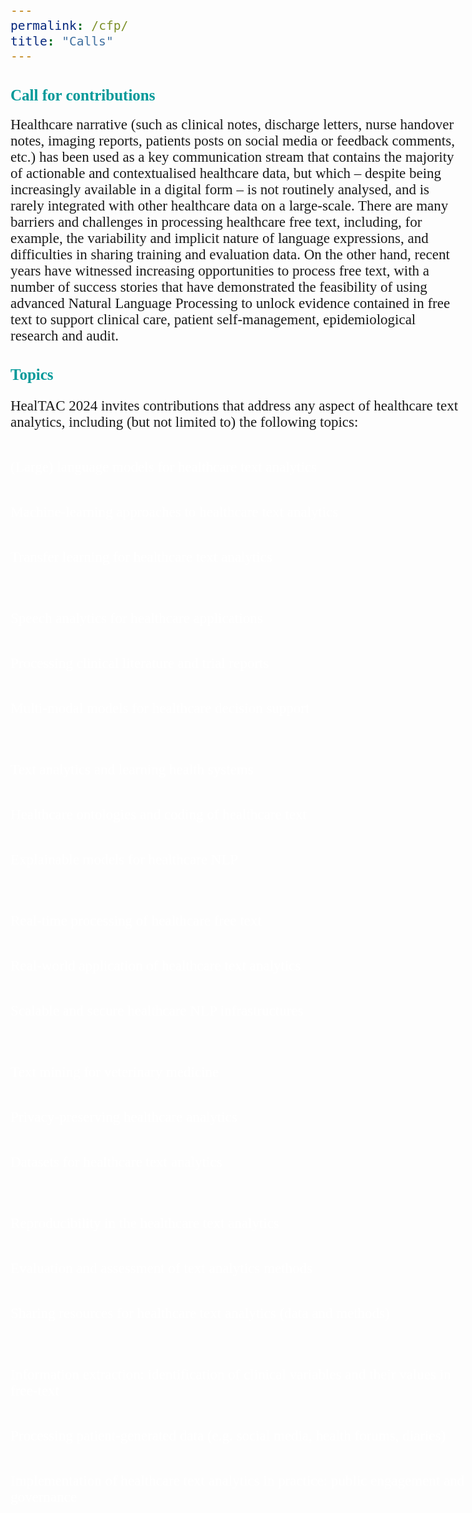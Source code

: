 ```yaml
---
permalink: /cfp/
title: "Calls"
---
```


<html>
<head>
<!-- <link href='https://fonts.googleapis.com/css?family=Akaya Telivigala' rel='stylesheet'>
 -->
<meta name="viewport" content="width=device-width, initial-scale=1">
<style>
* {
  box-sizing: border-box;
}
h1, h2, h3, h4, h5 {
  font-family: 'Akaya Telivigala';font-size: 25px; font-color: #009999;
}
body {
    font-family: 'Akaya Telivigala';font-size: 23px; font-color: #6b6b6b;
} 

/* Float three columns side by side */
.column {
  float: left;
  width: 30%;
  padding: 0 10px;
}

/* Remove extra left and right margins, due to padding */
.row {margin: 0 -5px;}

/* Clear floats after the columns */
.row:after {
  content: "";
  display: table;
  clear: both;
}

/* Responsive columns */
@media screen and (max-width: 500px) {
  .column {
    width: 100%;
    display: block;
    margin-bottom: 5px;
  }
}

/* Style the counter cards */
.card {
  box-shadow: 0 2px 6px 0 rgba(0.2, 0.2, 0.2, 0.2);
  padding: 10px;
  text-align: center;
  background-color: #009999;
}
</style>
</head>

<body>

<h2 style="color:#009999;">Call for contributions</h2>
Healthcare narrative (such as clinical notes, discharge letters, nurse handover notes, imaging reports, patients posts on social media or feedback comments, etc.) has been used as a key communication stream that contains the majority of actionable and contextualised healthcare data, but which – despite being increasingly available in a digital form – is not routinely analysed, and is rarely integrated with other healthcare data on a large-scale. There are many barriers and challenges in processing healthcare free text, including, for example, the variability and implicit nature of language expressions, and difficulties in sharing training and evaluation data. On the other hand, recent years have witnessed increasing opportunities to process free text, with a number of success stories that have demonstrated the feasibility of using advanced Natural Language Processing to unlock evidence contained in free text to support clinical care, patient self-management, epidemiological research and audit.

<h2 style="color:#009999;">Topics</h2>
<p> HealTAC 2024 invites contributions that address any aspect of healthcare text analytics, including (but not limited to) the following topics: </p>
<p> </p>

<div class="row">
  <div class="column">
    <div class="card">
      <p style="color: #ffffff; text-shadow: 0.2px 0.2px">(Large) language models for healthcare text analytics</p>
    </div>
  </div>

  <div class="column">
    <div class="card">
       <p style="color: #ffffff; text-shadow: 0.2px 0.2px">Machine-learning approaches to healthcare text analytics</p>
    </div>
  </div>
  
   <div class="column">
    <div class="card">
       <p style="color: #ffffff; text-shadow: 0.2px 0.2px">Transfer learning for healthcare text analytics</p>
    </div>
  </div>
</div>
<br>
<div class="row">
  <div class="column">
    <div class="card">
       <p style="color: #ffffff; text-shadow: 0.2px 0.2px">Speech analytics for healthcare applications</p>
    </div>
  </div>
  
  <div class="column">
    <div class="card">
       <p style="color: #ffffff; text-shadow: 0.2px 0.2px">Processing clinical literature and trial reports</p>
    </div>
  </div>
  
  <div class="column">
    <div class="card">
       <p style="color: #ffffff; text-shadow: 0.2px 0.2px">Multi-modal models for healthcare decision support</p>
    </div>
  </div>
</div>
<br>
<div class="row">
  <div class="column">
    <div class="card">
       <p style="color: #ffffff; text-shadow: 0.2px 0.2px">Text analytics and learning health systems</p>
    </div>
  </div>

  <div class="column">
    <div class="card">
       <p style="color: #ffffff; text-shadow: 0.2px 0.2px">Healthcare ontologies and coding of healthcare text</p>
    </div>
  </div>
  
  <div class="column">
    <div class="card">
       <p style="color: #ffffff; text-shadow: 0.2px 0.2px">Explainable models for healthcare NLP</p>
    </div>
  </div>
</div>
<br>
<div class="row">
  <div class="column">
    <div class="card">
       <p style="color: #ffffff; text-shadow: 0.2px 0.2px">Real-time processing of healthcare free text</p>
    </div>
  </div>

  <div class="column">
    <div class="card">
       <p style="color: #ffffff; text-shadow: 0.2px 0.2px">Real-world application of healthcare text analytics</p>
    </div>
  </div>
  
  <div class="column">
    <div class="card">
       <p style="color: #ffffff; text-shadow: 0.2px 0.2px">Scalable and secure healthcare NLP infrastructures</p>
    </div>
  </div>
</div>
<br>
<div class="row">
  <div class="column">
    <div class="card">
       <p style="color: #ffffff; text-shadow: 0.2px 0.2px">Text mining for veterinary medicine</p>
    </div>
  </div>
  
  <div class="column">
    <div class="card">
       <p style="color: #ffffff; text-shadow: 0.2px 0.2px">Privacy-preserving healthcare analytics</p>
    </div>
  </div>

   <div class="column">
    <div class="card">
       <p style="color: #ffffff; text-shadow: 0.2px 0.2px">Datasets for healthcare text analytics</p>
    </div>
  </div>
</div>
<br>
<div class="row">
  <div class="column">
    <div class="card">
       <p style="color: #ffffff; text-shadow: 0.2px 0.2px">Reproducibility in the healthcare text analytics</p>
    </div>
  </div>
  
  <div class="column">
    <div class="card">
       <p style="color: #ffffff; text-shadow: 0.2px 0.2px">Evaluation and assessment of text analytics methods</p>
    </div>
  </div>

  <div class="column">
    <div class="card">
       <p style="color: #ffffff; text-shadow: 0.2px 0.2px">Sharing resources for healthcare text analytics (data and methods)</p>
    </div>
  </div>
</div>
<br>
<div class="row">
  <div class="column">
    <div class="card">
       <p style="color: #ffffff; text-shadow: 0.2px 0.2px">Information extraction: identification of clinical variables and their values in free-text</p>
    </div>
  </div>
  
  <div class="column">
    <div class="card">
       <p style="color: #ffffff; text-shadow: 0.2px 0.2px">Processing patient-generated data (e.g. social media, health forums, diaries)</p>
    </div>
  </div>
  
  <div class="column">
    <div class="card">
       <p style="color: #ffffff; text-shadow: 0.2px 0.2px">Implementation of healthcare text analytics in practice: public engagement and governance</p>
    </div>
  </div>
</div>

<!-- <ul style="list-style-type:circle;">
  <li>(Large) language models for healthcare text analytics</li>
  <li>Information extraction: identification of clinical variables and their values in free-text</li>
  <li>Speech analytics for healthcare applications</li>
  <li>Machine-learning approaches to healthcare text analytics</li>
  
  <li>Transfer learning for healthcare text analytics</li>
  <li>Processing patient-generated data (e.g. social media, health forums, diaries)</li>
  <li>Processing clinical literature and trial reports</li>
  <li>Multi-modal models for healthcare decision support</li>
  
  <li>Text analytics and learning health systems</li>
  <li>Healthcare ontologies and coding of healthcare text</li>
  <li>Explainable models for healthcare NLP</li>
  <li>Text mining for veterinary medicine</li>
  
  <li>Real-time processing of healthcare free text</li>
  <li>Real-world application of healthcare text analytics</li>
  <li>Scalable and secure healthcare NLP infrastructures</li>
  <li>Privacy-preserving healthcare analytics</li>
  
  <li>Implementation of healthcare text analytics in practice: public engagement and governance</li>
  <li>Datasets for healthcare text analytics</li>
  <li>Sharing resources for healthcare text analytics (data and methods)</li>
  <li>Reproducibility in the healthcare text analytics</li>
  <li>Evaluation and assessment of text analytics methods</li>
</ul>   -->

</body>
</html>


